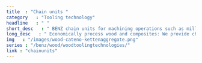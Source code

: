 ```yaml
--- 
title  : "Chain units "
category   : "Tooling technology"
headline   : " "
short_desc   : " BENZ chain units for machining operations such as milling and sawing on CNC machining centres"
long_desc   : " Economically process wood and composites: We provide chain units for milling and sawing. "
img   : "/images/wood-cateno-kettenaggregate.png"
series : "/benz/wood/woodtoolingtechnologies/"
link : "chainunits"
---
```

